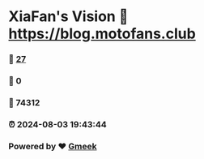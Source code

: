 # XiaFan's Vision :link: https://blog.motofans.club 
### :page_facing_up: [27](https://blog.motofans.club/tag.html) 
### :speech_balloon: 0 
### :hibiscus: 74312 
### :alarm_clock: 2024-08-03 19:43:44 
### Powered by :heart: [Gmeek](https://github.com/Meekdai/Gmeek)
